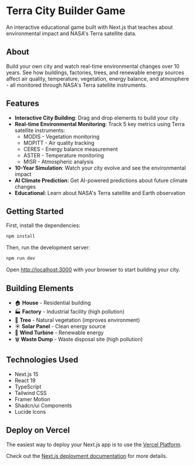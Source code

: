 # Terra City Builder Game

An interactive educational game built with Next.js that teaches about environmental impact and NASA's Terra satellite data.

## About

Build your own city and watch real-time environmental changes over 10 years. See how buildings, factories, trees, and renewable energy sources affect air quality, temperature, vegetation, energy balance, and atmosphere - all monitored through NASA's Terra satellite instruments.

## Features

- **Interactive City Building**: Drag and drop elements to build your city
- **Real-time Environmental Monitoring**: Track 5 key metrics using Terra satellite instruments:
  - MODIS - Vegetation monitoring
  - MOPITT - Air quality tracking
  - CERES - Energy balance measurement
  - ASTER - Temperature monitoring
  - MISR - Atmospheric analysis
- **10-Year Simulation**: Watch your city evolve and see the environmental impact
- **AI Climate Prediction**: Get AI-powered predictions about future climate changes
- **Educational**: Learn about NASA's Terra satellite and Earth observation

## Getting Started

First, install the dependencies:

```bash
npm install
```

Then, run the development server:

```bash
npm run dev
```

Open [http://localhost:3000](http://localhost:3000) with your browser to start building your city.

## Building Elements

- 🏠 **House** - Residential building
- 🏭 **Factory** - Industrial facility (high pollution)
- 🌳 **Tree** - Natural vegetation (improves environment)
- ☀️ **Solar Panel** - Clean energy source
- 💨 **Wind Turbine** - Renewable energy
- 🗑️ **Waste Dump** - Waste disposal site (high pollution)

## Technologies Used

- Next.js 15
- React 19
- TypeScript
- Tailwind CSS
- Framer Motion
- Shadcn/ui Components
- Lucide Icons

## Deploy on Vercel

The easiest way to deploy your Next.js app is to use the [Vercel Platform](https://vercel.com/new?utm_medium=default-template&filter=next.js&utm_source=create-next-app&utm_campaign=create-next-app-readme).

Check out the [Next.js deployment documentation](https://nextjs.org/docs/app/building-your-application/deploying) for more details.
